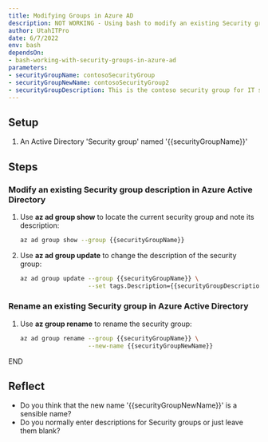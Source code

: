 ```yaml
---
title: Modifying Groups in Azure AD
description: NOT WORKING - Using bash to modify an existing Security group in Azure Active Directory and update its description
author: UtahITPro
date: 6/7/2022
env: bash
dependsOn:
- bash-working-with-security-groups-in-azure-ad
parameters:
- securityGroupName: contosoSecurityGroup
- securityGroupNewName: contosoSecurityGroup2
- securityGroupDescription: This is the contoso security group for IT staff
---
```


## Setup

1. An Active Directory 'Security group' named '{{securityGroupName}}'

## Steps

### Modify an existing Security group description in Azure Active Directory

1. Use **az ad group show** to locate the current security group and note its description:

   ```bash
   az ad group show --group {{securityGroupName}}
   ```

2. Use **az ad group update** to change the description of the security group:

   ```bash
   az ad group update --group {{securityGroupName}} \
                      --set tags.Description={{securityGroupDescription}}
   ```
   
### Rename an existing Security group in Azure Active Directory

1. Use **az group rename** to rename the security group:

   ```bash
   az ad group rename --group {{securityGroupName}} \
                      --new-name {{securityGroupNewName}}
   ```

END

## Reflect

- Do you think that the new name '{{securityGroupNewName}}' is a sensible name?
- Do you normally enter descriptions for Security groups or just leave them blank?